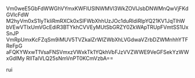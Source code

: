 Vm0weE5GbFdWWGhVYmxKWFlUSlNWMVl3WkZOVlJsbDNWMnQwVjFKdGVIcFdW
M2hyVm0xS1IyTkliRmRXCk0xSlFWbXhhUzJOc1duRldiRlpYQ21KV1JqTlhW
bVEwVTIxUmVGcEdiR3BTYkhCVVEyMUtSbGRZY0ZkWApTRUpFVmtSS1UxSnJP
VmRpUmxKcFZqSm9iMUV5TVZkalZrWlZWbXhLVGdwaVZrbDZWMnhhYTFReFpG
aFQKYWxwT1VsaFNSVmxzVWxkTk1YQkhVbFJzVVZWWE9VeGFSekYzWWxGdlMy
RllTalVLQ25sNmVnPT0KCmVzbA==

rui